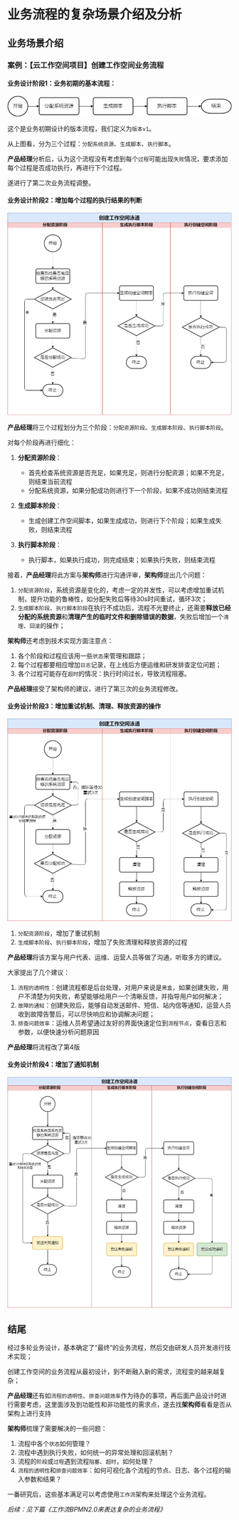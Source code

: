 # 业务流程的复杂场景介绍及分析

## 业务场景介绍

### 案例：【云工作空间项目】创建工作空间业务流程

#### 业务设计阶段1：业务初期的基本流程：

![业务流程图v1](./_media/业务流程图_v1.png)

这个是业务初期设计的版本流程，我们定义为`版本v1`。

从上图看，分为三个过程：`分配系统资源`、`生成脚本`、`执行脚本`。 

**产品经理**分析后，认为这个流程没有考虑到每个`过程`可能出现`失败`情况，要求添加每个过程是否成功执行，再进行下个过程。

遂进行了第二次业务流程调整。

#### 业务设计阶段2：增加每个过程的执行结果的判断

![业务流程图v2](./_media/业务流程图_v2.png ":size=800")

**产品经理**将三个过程划分为三个阶段：`分配资源阶段`、`生成脚本阶段`、`执行脚本阶段`。

对每个阶段再进行细化：

1. **分配资源阶段**：
    - 首先检查系统资源是否充足，如果充足，则进行分配资源；如果不充足，则结束当前流程
    - 分配系统资源，如果分配成功则进行下一个阶段，如果不成功则结束流程

2. **生成脚本阶段**：
    - 生成创建工作空间脚本，如果生成成功，则进行下个阶段；如果生成失败，则结束流程

2. **执行脚本阶段**：
    - 执行脚本，如果执行成功，则完成结束；如果执行失败，则结束流程

接着，**产品经理**将此方案与**架构师**进行沟通评审，**架构师**提出几个问题：

1. `分配资源阶段`，系统资源是变化的，考虑一定的并发性，可以考虑增加重试机制，提升功能的鲁棒性，如分配失败后等待30s时间重试，循环3次；
2. `生成脚本阶段`、`执行脚本阶段`在执行不成功后，流程不光要终止，还需要**释放已经分配的系统资源**和**清理产生的临时文件和删除错误的数据**，失败后增加一个`清理`、`回滚`的操作；

**架构师**还考虑到技术实现方面注意点：
1. 各个阶段和过程应该用一些`状态`来管理和跟踪；
2. 每个过程都要相应增加`日志`记录，在上线后方便运维和研发排查定位问题；
3. 各个过程可能存在`超时`的情况：执行时间过长，导致流程阻塞。

**产品经理**接受了架构师的建议，进行了第三次的业务流程修改。

#### 业务设计阶段3：增加重试机制、清理、释放资源的操作

![业务流程图v3](./_media/业务流程图_v3.png ":size=800")

1. `分配资源阶段`，增加了重试机制
2. `生成脚本阶段`、`执行脚本阶段`，增加了失败清理和释放资源的过程

**产品经理**将该方案与用户代表、运维、运营人员等做了沟通，听取多方的建议。

大家提出了几个建议：

1. `流程的透明性`：创建流程都是后台处理，对用户来说是`黑盒`，如果创建失败，用户不清楚为何失败，希望能够给用户一个清晰反馈，并指导用户如何解决；
2. `故障的通知`：创建失败后，能够自动发送邮件、短信、站内信等通知，运营人员收到故障告警后，可以尽快响应和协调解决问题；
3. `排查问题效率`：运维人员希望通过友好的界面快速定位到`流程节点`，查看日志和参数，以便快速分析问题原因

**产品经理**将流程改了第4版

#### 业务设计阶段4：增加了通知机制

![业务流程图v4](./_media/业务流程图_v4.png ":size=800")


## 结尾

经过多轮业务设计，基本确定了“最终”的业务流程，然后交由研发人员开发进行技术实现；

创建工作空间的业务流程从最初设计，到不断融入新的需求，流程变的越来越复杂；

**产品经理**还有如`流程的透明性`、`排查问题效率`作为待办的事项，再后面产品设计时进行需要考虑，这里面涉及到功能性和非功能性的需求点，遂去找**架构师**看看是否从架构上进行支持

**架构师**梳理了需要解决的一些问题：

1. 流程中各个`状态`如何管理？
2. 流程中遇到执行失败，如何统一的异常处理和回滚机制？
3. 流程的`阶段`或`过程`遇到流程`阻塞`、`超时`，如何处理？
4. `流程的透明性`和`排查问题效率`：如何可视化各个流程的节点、日志、各个过程的输入参数和结果？

一番研究后，这些基本满足可以考虑使用`工作流`架构来处理这个业务流程。

*后续：见下篇《工作流BPMN2.0来表达复杂的业务流程》*



